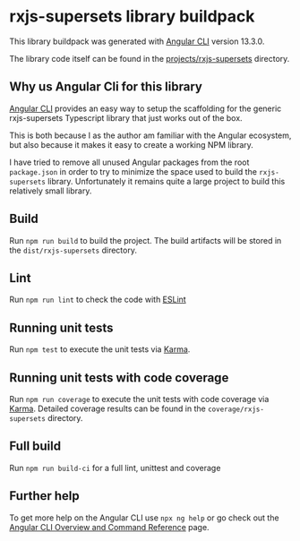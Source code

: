 # rxjs-supersets library buildpack

This library buildpack was generated with [Angular CLI](https://github.com/angular/angular-cli) version 13.3.0.

The library code itself can be found in the [projects/rxjs-supersets](projects/rxjs-supersets) directory.

## Why us Angular Cli for this library

[Angular CLI](https://github.com/angular/angular-cli) provides an easy way to setup the scaffolding for the generic rxjs-supersets Typescript library that just works out of the box.

This is both because I as the author am familiar with the Angular ecosystem, but also because it makes it easy to create a working NPM library.

I have tried to remove all unused Angular packages from the root `package.json` in order to try to minimize the space used to build the `rxjs-supersets` library.
Unfortunately it remains quite a large project to build this relatively small library.

## Build

Run `npm run build` to build the project. The build artifacts will be stored in the `dist/rxjs-supersets` directory.

## Lint

Run `npm run lint` to check the code with [ESLint](https://eslint.org/)

## Running unit tests

Run `npm test` to execute the unit tests via [Karma](https://karma-runner.github.io).

## Running unit tests with code coverage

Run `npm run coverage` to execute the unit tests with code coverage via [Karma](https://karma-runner.github.io).
Detailed coverage results can be found in the `coverage/rxjs-supersets` directory.

## Full build

Run `npm run build-ci` for a full lint, unittest and coverage

## Further help

To get more help on the Angular CLI use `npx ng help` or go check out the [Angular CLI Overview and Command Reference](https://angular.io/cli) page.
